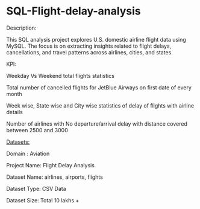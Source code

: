 # SQL-Flight-delay-analysis

Description:

This SQL analysis project explores U.S. domestic airline flight data using MySQL. The focus is on extracting insights related to flight delays, cancellations, and travel patterns across airlines, cities, and states.

KPI:

Weekday Vs Weekend total flights statistics

Total number of cancelled flights for JetBlue Airways on first date of every month

Week wise, State wise and City wise statistics of delay of flights with airline details

Number of airlines with No departure/arrival delay with distance covered between 2500 and 3000

[Datasets:](https://drive.google.com/drive/folders/14rzWhIupnUGb-t15bsVwUKj0egCJkbTH)

Domain : Aviation

Project Name: Flight Delay Analysis

Dataset Name: airlines, airports, flights

Dataset Type: CSV Data

Dataset Size: Total 10 lakhs +

